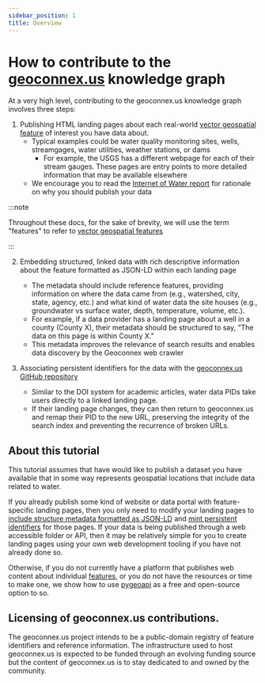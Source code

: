 ```yaml
---
sidebar_position: 1
title: Overview
---
```


# How to contribute to the [geoconnex.us](https://geoconnex.us) knowledge graph

At a very high level, contributing to the geoconnex.us knowledge graph involves three steps:

1. Publishing HTML landing pages about each real-world [vector geospatial feature](https://datacarpentry.org/organization-geospatial/02-intro-vector-data.html) of interest you have data about.
    * Typical examples could be water quality monitoring sites, wells, streamgages, water utilities, weather stations, or dams
        * For example, the USGS has a different webpage for each of their stream gauges. These pages are entry points to more detailed information that may be available elsewhere
    * We encourage you to read the [Internet of Water report](https://www.aspeninstitute.org/publications/internet-of-water/#:~:text=and%20Environment%20Program-,Internet%20of%20Water:%20Sharing%20and%20Integrating%20Water%20Data%20for%20Sustainability,and%20information%20to%20support%20sustainable) for rationale on why you should publish your data

:::note

Throughout these docs, for the sake of brevity, we will use the term "features" to refer to [vector geospatial features](https://datacarpentry.org/organization-geospatial/02-intro-vector-data.html)

:::

2. Embedding structured, linked data  with rich descriptive information about the feature formatted as JSON-LD within each landing page
    * The metadata should include reference features, providing information on where the data came from (e.g., watershed, city, state, agency, etc.) and what kind of water data the site houses (e.g., groundwater vs surface water, depth, temperature, volume, etc.).
    * For example, if a data provider has a landing page about a well in a county (County X), their metadata should be structured to say, “The data on this page is within County X.” 
    * This metadata improves the relevance of search results and enables data discovery by the Geoconnex web crawler

3. Associating persistent identifiers for the data with the [geoconnex.us GitHub repository](https://github.com/internetofwater/geoconnex.us)
    * Similar to the DOI system for academic articles, water data PIDs take users directly to a linked landing page. 
    * If their landing page changes, they can then return to geoconnex.us and remap their PID to the new URL, preserving the integrity of the search index and preventing the recurrence of broken URLs.


## About this tutorial

This tutorial assumes that have would like to publish a dataset you have available that in some way represents geospatial locations that include data related to water.

If you already publish some kind of website or data portal with feature-specific landing pages, then you only need to modify your landing pages to [include structure metadata formatted as JSON-LD](../reference/data-formats/jsonld/overview.md) and [mint persistent identifiers](../contributing/step-3/minting.md) for those pages. If your data is being published through a web accessible folder or API, then it may be relatively simple for you to create landing pages using your own web development tooling if you have not already done so. 

Otherwise, if you do not currently have a platform that publishes web content about individual [features](https://docs.geoconnex.us/principles/hydrofeatures.html), or you do not have the resources or time to make one, we show how to use [pygeoapi](https://docs.geoconnex.us/quickstart/pygeoapi.html) as a free and open-source option to so. 

## Licensing of geoconnex.us contributions.

The geoconnex.us project intends to be a public-domain registry of feature identifiers and reference information. The infrastructure used to host geoconnex.us is expected to be funded through an evolving funding source but the content of geoconnex.us is to stay dedicated to and owned by the community.
